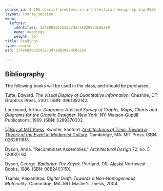 ```yaml
---
course_id: 4-195-special-problems-in-architectural-design-spring-2005
layout: course_section
menu:
  leftnav:
    identifier: 33486020525d3273d7a802082dc0d290
    name: Readings
    weight: 30
title: Readings
type: course
uid: 33486020525d3273d7a802082dc0d290

---
```


Bibliography
------------

The following books will be used in the class, and should be purchased.

Tufte, Edward. _The Visual Display of Quantitative Information_. Cheshire, CT: Graphics Press, 2001. ISBN: 0961392142.

Lockwood, Arthur. _Diagrams: A Visual Survey of Graphs, Maps, Charts and Diagrams for the Graphic Designer_. New York, NY: Watson-Guptill Publications, 1969. ISBN: 0289370302.

[![Buy at MIT Press](/images/mp_logo.gif)](https://mitpress.mit.edu/books/architectures-time)  Kwinter, Sanford. [_Architectures of Time: Toward a Theory of the Event in Modernist Culture_](https://mitpress.mit.edu/books/architectures-time). Cambridge, MA: MIT Press. ISBN: 0262611813.

Dyson, Anna. "Recombinant Assemblies." _Architectural Design_ 72, no. 5 (2002): 62.

Dyson, George. _Baidarka: The Kayak_. Portland, OR: Alaska Northwest Books, 1986. ISBN: 088240315X.

Tsamis, Alexandros. _Digital Graft: Towards a Non-Homogeneous Materiality_. Cambridge, MA: MIT Master's Thesis, 2004.